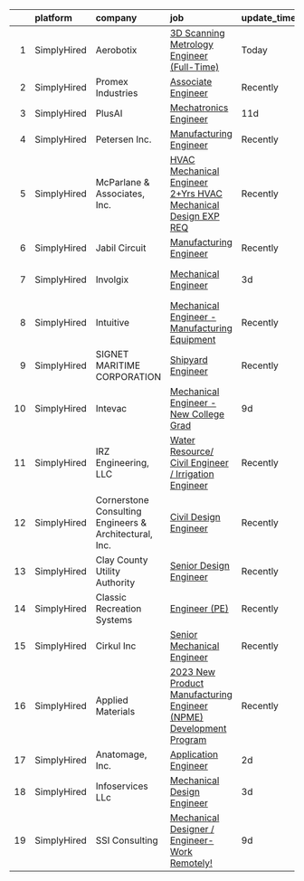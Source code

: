 

|    | platform    | company                                                | job                                                                                                                                                                        | update_time   | location                  |
|---:|:------------|:-------------------------------------------------------|:---------------------------------------------------------------------------------------------------------------------------------------------------------------------------|:--------------|:--------------------------|
|  1 | SimplyHired | Aerobotix                                              | [3D Scanning Metrology Engineer (Full-Time)](https://www.simplyhired.com/job/Iwd3F_Eje--m-nI2QDIi86toPpKyK64GnpniZgSFcNPFx7rYcnpkCQ?q=3d+engineer)                         | Today         | Huntsville, AL            |
|  2 | SimplyHired | Promex Industries                                      | [Associate Engineer](https://www.simplyhired.com/job/UlM6bvftCRwqNoefOt88-0Jdo2UQfn8RDwm3DFjfdPjX8B96xcOzDA?q=3d+engineer)                                                 | Recently      | Santa Clara, CA           |
|  3 | SimplyHired | PlusAI                                                 | [Mechatronics Engineer](https://www.simplyhired.com/job/RYgCI413IEHGWbASMBj3NfKpRtmOz-4sP47tRlEZtJArSd1_0kzYWw?q=3d+engineer)                                              | 11d           | Santa Clara, CA           |
|  4 | SimplyHired | Petersen Inc.                                          | [Manufacturing Engineer](https://www.simplyhired.com/job/0GQYztHjysp5t9Pq0lOlfn-9H3hVCZL0fyv96Zvk7uMOTdJal0eyvQ?q=3d+engineer)                                             | Recently      | Ogden, UT                 |
|  5 | SimplyHired | McParlane & Associates, Inc.                           | [HVAC Mechanical Engineer 2+Yrs HVAC Mechanical Design EXP REQ](https://www.simplyhired.com/job/wtdqMvGhKMesCB-lKZR2u_WG809JDYRGDjSMlaFJg3J3KtALee_e1Q?q=3d+engineer)      | Recently      | San Diego, CA             |
|  6 | SimplyHired | Jabil Circuit                                          | [Manufacturing Engineer](https://www.simplyhired.com/job/x-EF-e-SVp6f-R9XcfObFimbkRqjFUNVMmsdSzfEwI1Im19-6QeVKg?q=3d+engineer)                                             | Recently      | San Jose, CA              |
|  7 | SimplyHired | Involgix                                               | [Mechanical Engineer](https://www.simplyhired.com/job/8hEzVhMyJlXH2fad7dcVGyXRCmF3JL_WuSLG7zXjtOx1_AFQqiGm3A?q=3d+engineer)                                                | 3d            | Sunnyvale, CA +1 location |
|  8 | SimplyHired | Intuitive                                              | [Mechanical Engineer - Manufacturing Equipment](https://www.simplyhired.com/job/7YPKxy6zpsTnGwOEXGx1Hc-5mYD3S2sSlDqCNay8XQYqMhhw-eXaxw?q=3d+engineer)                      | Recently      | Sunnyvale, CA             |
|  9 | SimplyHired | SIGNET MARITIME CORPORATION                            | [Shipyard Engineer](https://www.simplyhired.com/job/Yvh2ih6riMOwjTush7-DJmXYYDot5VU9Ox6p3BX5Xq6PyNLM3KSmaw?q=3d+engineer)                                                  | Recently      | Pascagoula, MS            |
| 10 | SimplyHired | Intevac                                                | [Mechanical Engineer - New College Grad](https://www.simplyhired.com/job/qzmivV_JdOP2m4iCweV7DbO_W_jSb-M2shS_9bVCyyp12ejdN-jP4A?q=3d+engineer)                             | 9d            | Santa Clara, CA           |
| 11 | SimplyHired | IRZ Engineering, LLC                                   | [Water Resource/ Civil Engineer / Irrigation Engineer](https://www.simplyhired.com/job/IZACWoNhrV_6M2-F9tCkGCIXjER3eZOyt2ej9Rn1JKTV9VAWolbJNw?q=3d+engineer)               | Recently      | Tri-Cities, WA            |
| 12 | SimplyHired | Cornerstone Consulting Engineers & Architectural, Inc. | [Civil Design Engineer](https://www.simplyhired.com/job/ccG7VsJIO12l84Sd7KkrZ4yaIb86NnFGOzLMHRWqyQIrjy5lEdHO_A?q=3d+engineer)                                              | Recently      | Allentown, PA             |
| 13 | SimplyHired | Clay County Utility Authority                          | [Senior Design Engineer](https://www.simplyhired.com/job/ZxuGfO5EKkN5fm9D2AyzRGjsKYOcA7pHhE_6WTyQcx8WER_CAZU1Iw?q=3d+engineer)                                             | Recently      | Middleburg, FL            |
| 14 | SimplyHired | Classic Recreation Systems                             | [Engineer (PE)](https://www.simplyhired.com/job/ecu4eLoGx9Qk_N7XJZ7m02vmWWLk0RKcVlgga3K_3ivi19E4iaS8jA?q=3d+engineer)                                                      | Recently      | Prescott Valley, AZ       |
| 15 | SimplyHired | Cirkul Inc                                             | [Senior Mechanical Engineer](https://www.simplyhired.com/job/JDJt-vwfOXobZZxm8nxJGJ4My-oQIEhUKU4ghguc-2Iaz_S2ZzLjJw?q=3d+engineer)                                         | Recently      | Watertown, MA             |
| 16 | SimplyHired | Applied Materials                                      | [2023 New Product Manufacturing Engineer (NPME) Development Program](https://www.simplyhired.com/job/COb1BAL2jrkcB5FQUEV0IqQZeUbY9SDv7ST9obmtzHVvZEApthxL-g?q=3d+engineer) | Recently      | Santa Clara, CA           |
| 17 | SimplyHired | Anatomage, Inc.                                        | [Application Engineer](https://www.simplyhired.com/job/GCcYu3g6o2g9vCPuSkj7fVQZBibqpP9bijkbG6U4-NeoMwE2zXdokQ?q=3d+engineer)                                               | 2d            | Santa Clara, CA           |
| 18 | SimplyHired | Infoservices LLc                                       | [Mechanical Design Engineer](https://www.simplyhired.com/job/CG2hamUvcIXPNtyoOQ1vrENN1TTUWateCCzP2SHNzSmUKJJHIIHRKQ?q=3d+engineer)                                         | 3d            | Mountain View, CA         |
| 19 | SimplyHired | SSI Consulting                                         | [Mechanical Designer / Engineer-Work Remotely!](https://www.simplyhired.com/job/iHG4oIWcmonvC9sEyOMxT0CMC5ZpSyiVcFXo_DG2zvRulH1oWTJ5BQ?q=3d+engineer)                      | 9d            | Remote                    |